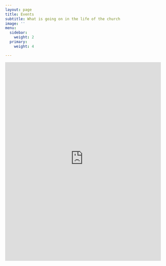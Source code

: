 ```yaml
---
layout: page
title: Events
subtitle: What is going on in the life of the church
image: ''
menu:
  sidebar:
    weight: 2
  primary:
    weight: 4

---
```

<iframe frameborder="0" height="644" scrolling="yes" src="https://libertychurchwales.churchsuite.com/embed/calendar/events" style="border-width:0" width="100%" class="space--vertical"></iframe>